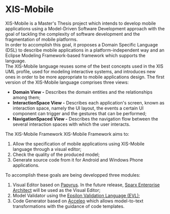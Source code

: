 XIS-Mobile
==========

XIS-Mobile is a Master's Thesis project which intends to develop mobile applications using a Model-Driven Software Development approach with the goal of tackling the complexity of software development and the fragmentation of mobile platforms.  
	In order to accomplish this goal, it proposes a Domain Specific Language (DSL) to describe mobile applications in a platform-independent way and an Eclipse Modeling Framework-based framework which supports the language.  
The XIS-Mobile language reuses some of the best concepts used in the XIS UML profile, used for modeling interactive systems, and introduces new ones in order to be more appropriate to mobile applications design. The first version of the XIS-Mobile language comprises three views:

- **Domain View -** Describes the domain entities and the relationships among them;
- **InteractionSpace View -** Describes each application's screen, known as interaction space, namely the UI layout, the events a certain UI component can trigger and the gestures that can be performed;
- **NavigationSpaced View -** Describes the navigation flow between the several interaction spaces with which the user interacts.

The XIS-Mobile Framework XIS-Mobile Framework aims to:

1. Allow the specification of mobile applications using XIS-Mobile language through a visual editor;
2. Check the quality of the produced model;
3. Generate source code from it for Android and Windows Phone applications.

To accomplish these goals are being developped three modules:

1. Visual Editor based on [Papyrus](http://www.eclipse.org/papyrus/). In the future release, [Sparx Enterprise Architect](http://www.sparxsystems.com/) will be used as the Visual Editor;
2. Model Validator using the [Epsilon Validation Language (EVL)](http://www.eclipse.org/epsilon/doc/evl/);
3. Code Generator based on [Acceleo](http://www.eclipse.org/acceleo/) which allows model-to-text transformations with the guidance of code templates.